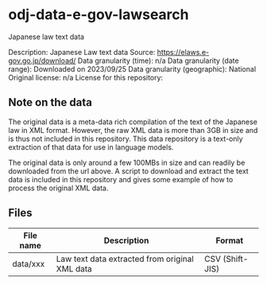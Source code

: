# odj-data-e-gov-lawsearch
Japanese law text data

Description: Japanese Law text data
Source: https://elaws.e-gov.go.jp/download/
Data granularity (time): n/a
Data granularity (date range): Downloaded on 2023/09/25
Data granularity (geographic): National   
Original license: n/a
License for this repository:  

## Note on the data

The original data is a meta-data rich compilation of the text of the Japanese law in XML format.
However, the raw XML data is more than 3GB in size and is thus not included in this repository.
This data repository is a text-only extraction of that data for use in language models.

The original data is only around a few 100MBs in size and can readily be downloaded from the url above.
A script to download and extract the text data is included in this repository and gives some example of how to process
the original XML data.

## Files

|  File name  |  Description  | Format |   
| --- | --- |  --- |   
|  data/xxx  |  Law text data extracted from original XML data | CSV (Shift-JIS) |   

